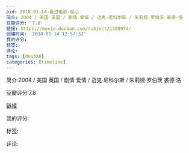```yaml
---
pid: 2018-01-14-看过电影-偷心
简介: 2004 / 美国 英国 / 剧情 爱情 / 迈克·尼科尔斯 / 朱莉娅·罗伯茨 裘德·洛
豆瓣评分: '7.8'
链接: https://movie.douban.com/subject/1308974/
创建时间: '2018-01-14 12:57:32'
我的评分:
标签:
评论:
tags: [douban]
categories: [timeline]
---
```

简介:2004 / 美国 英国 / 剧情 爱情 / 迈克·尼科尔斯 / 朱莉娅·罗伯茨 裘德·洛

豆瓣评分:7.8

[链接](https://movie.douban.com/subject/1308974/)

我的评分:

标签:

评论:

